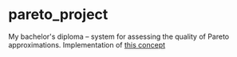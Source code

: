 # pareto_project
My bachelor's diploma – system for assessing the quality of Pareto approximations. Implementation of [this concept](https://www.elibrary.ru/item.asp?id=40088406)
